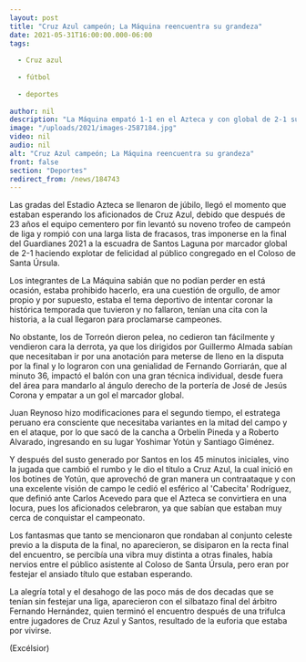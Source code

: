 ```yaml
---
layout: post
title: "Cruz Azul campeón; La Máquina reencuentra su grandeza"
date: 2021-05-31T16:00:00.000-06:00
tags:
  
  - Cruz azul
  
  - fútbol
  
  - deportes
  
author: nil
description: "La Máquina empató 1-1 en el Azteca y con global de 2-1 superó a Santos para levantar su noveno título de liga"
image: "/uploads/2021/images-2587184.jpg"
video: nil
audio: nil
alt: "Cruz Azul campeón; La Máquina reencuentra su grandeza"
front: false
section: "Deportes"
redirect_from: /news/184743
---
```


Las gradas del Estadio Azteca se llenaron de júbilo, llegó el momento que estaban esperando los aficionados de Cruz Azul, debido que después de 23 años el equipo cementero por fin levantó su noveno trofeo de campeón de liga y rompió con una larga lista de fracasos, tras imponerse en la final del Guardianes 2021 a la escuadra de Santos Laguna por marcador global de 2-1 haciendo explotar de felicidad al público congregado en el Coloso de Santa Úrsula.

Los integrantes de La Máquina sabián que no podían perder en está ocasión, estaba prohibido hacerlo, era una cuestión de orgullo, de amor propio y por supuesto, estaba el tema deportivo de intentar coronar la histórica temporada que tuvieron y no fallaron, tenían una cita con la historia, a la cual llegaron para proclamarse campeones.

No obstante, los de Torreón dieron pelea, no cedieron tan fácilmente y vendieron cara la derrota, ya que los dirigidos por Guillermo Almada sabían que necesitaban ir por una anotación para meterse de lleno en la disputa por la final y lo lograron con una genialidad de Fernando Gorriarán, que al minuto 36, impactó el balón con una gran técnica individual, desde fuera del área para mandarlo al ángulo derecho de la portería de José de Jesús Corona y empatar a un gol el marcador global.

Juan Reynoso hizo modificaciones para el segundo tiempo, el estratega peruano era consciente que necesitaba variantes en la mitad del campo y en el ataque, por lo que sacó de la cancha a Orbelín Pineda y a Roberto Alvarado, ingresando en su lugar Yoshimar Yotún y Santiago Giménez.

Y después del susto generado por Santos en los 45 minutos iniciales, vino la jugada que cambió el rumbo y le dio el título a Cruz Azul, la cual inició en los botines de Yotún, que aprovechó de gran manera un contraataque y con una excelente visión de campo le cedió el esférico al 'Cabecita' Rodríguez, que definió ante Carlos Acevedo para que el Azteca se convirtiera en una locura, pues los aficionados celebraron, ya que sabían que estaban muy cerca de conquistar el campeonato.

Los fantasmas que tanto se mencionaron que rondaban al conjunto celeste previo a la disputa de la final, no aparecieron, se disiparon en la recta final del encuentro, se percibía una vibra muy distinta a otras finales, había nervios entre el público asistente al Coloso de Santa Úrsula, pero eran por festejar el ansiado título que estaban esperando.

La alegría total y el desahogo de las poco más de dos decadas que se tenían sin festejar una liga, aparecieron con el silbatazo final del árbitro Fernando Hernández, quien terminó el encuentro después de una trifulca entre jugadores de Cruz Azul y Santos, resultado de la euforia que estaba por vivirse.

(Excélsior)